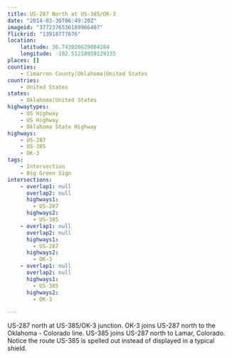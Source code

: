 ```yaml
---
title: US-287 North at US-385/OK-3
date: "2014-03-30T06:49:20Z"
imageid: "3772376536189966407"
flickrid: "13918777676"
location:
    latitude: 36.743026629084284
    longitude: -102.51218959129335
places: []
counties:
    - Cimarron County|Oklahoma|United States
countries:
    - United States
states:
    - Oklahoma|United States
highwaytypes:
    - US Highway
    - US Highway
    - Oklahoma State Highway
highways:
    - US-287
    - US-385
    - OK-3
tags:
    - Intersection
    - Big Green Sign
intersections:
    - overlap1: null
      overlap2: null
      highways1:
        - US-287
      highways2:
        - US-385
    - overlap1: null
      overlap2: null
      highways1:
        - US-287
      highways2:
        - OK-3
    - overlap1: null
      overlap2: null
      highways1:
        - US-385
      highways2:
        - OK-3

---
```

US-287 north at US-385/OK-3 junction.  OK-3 joins US-287 north to the Oklahoma - Colorado line.  US-385 joins US-287 north to Lamar, Colorado.  Notice the route US-385 is spelled out instead of displayed in a typical shield.